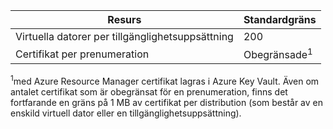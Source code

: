 | Resurs | Standardgräns |
| --- | --- |
| Virtuella datorer per tillgänglighetsuppsättning | 200 |
| Certifikat per prenumeration |Obegränsade<sup>1</sup> |

<sup>1</sup>med Azure Resource Manager certifikat lagras i Azure Key Vault. Även om antalet certifikat som är obegränsat för en prenumeration, finns det fortfarande en gräns på 1 MB av certifikat per distribution (som består av en enskild virtuell dator eller en tillgänglighetsuppsättning).

